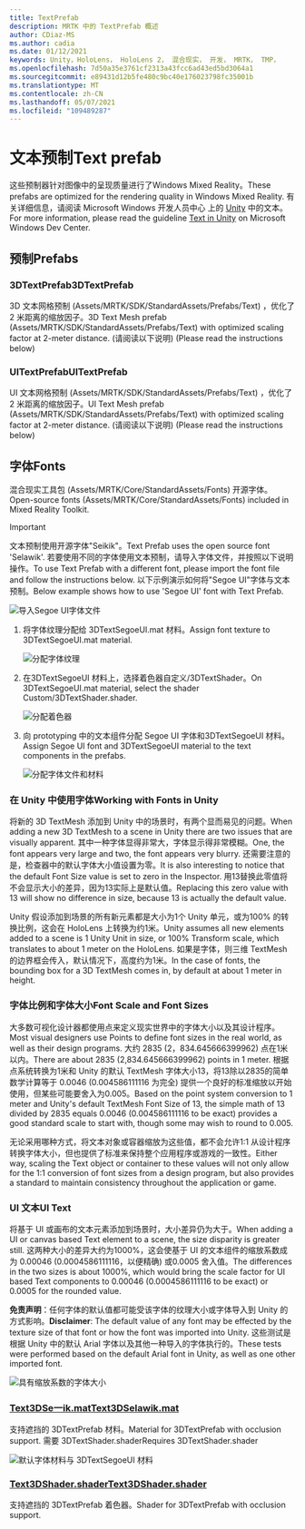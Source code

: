 ```yaml
---
title: TextPrefab
description: MRTK 中的 TextPrefab 概述
author: CDiaz-MS
ms.author: cadia
ms.date: 01/12/2021
keywords: Unity，HoloLens， HoloLens 2， 混合现实， 开发， MRTK， TMP，
ms.openlocfilehash: 7d50a35e3761cf2313a43fcc6ad43ed5bd3064a1
ms.sourcegitcommit: e89431d12b5fe480c9bc40e176023798fc35001b
ms.translationtype: MT
ms.contentlocale: zh-CN
ms.lasthandoff: 05/07/2021
ms.locfileid: "109489287"
---
```

# <a name="text-prefab"></a><span data-ttu-id="e5e6c-104">文本预制</span><span class="sxs-lookup"><span data-stu-id="e5e6c-104">Text prefab</span></span>

<span data-ttu-id="e5e6c-105">这些预制器针对图像中的呈现质量进行了Windows Mixed Reality。</span><span class="sxs-lookup"><span data-stu-id="e5e6c-105">These prefabs are optimized for the rendering quality in Windows Mixed Reality.</span></span> <span data-ttu-id="e5e6c-106">有关详细信息，请阅读 Microsoft Windows 开发人员中心 上的 [Unity](/windows/mixed-reality/text-in-unity) 中的文本。</span><span class="sxs-lookup"><span data-stu-id="e5e6c-106">For more information, please read the guideline [Text in Unity](/windows/mixed-reality/text-in-unity) on Microsoft Windows Dev Center.</span></span>

## <a name="prefabs"></a><span data-ttu-id="e5e6c-107">预制</span><span class="sxs-lookup"><span data-stu-id="e5e6c-107">Prefabs</span></span>

### <a name="3dtextprefab"></a><span data-ttu-id="e5e6c-108">3DTextPrefab</span><span class="sxs-lookup"><span data-stu-id="e5e6c-108">3DTextPrefab</span></span>

<span data-ttu-id="e5e6c-109">3D 文本网格预制 (Assets/MRTK/SDK/StandardAssets/Prefabs/Text) ，优化了 2 米距离的缩放因子。</span><span class="sxs-lookup"><span data-stu-id="e5e6c-109">3D Text Mesh prefab (Assets/MRTK/SDK/StandardAssets/Prefabs/Text) with optimized scaling factor at 2-meter distance.</span></span> <span data-ttu-id="e5e6c-110"> (请阅读以下说明) </span><span class="sxs-lookup"><span data-stu-id="e5e6c-110">(Please read the instructions below)</span></span>

### <a name="uitextprefab"></a><span data-ttu-id="e5e6c-111">UITextPrefab</span><span class="sxs-lookup"><span data-stu-id="e5e6c-111">UITextPrefab</span></span>

<span data-ttu-id="e5e6c-112">UI 文本网格预制 (Assets/MRTK/SDK/StandardAssets/Prefabs/Text) ，优化了 2 米距离的缩放因子。</span><span class="sxs-lookup"><span data-stu-id="e5e6c-112">UI Text Mesh prefab (Assets/MRTK/SDK/StandardAssets/Prefabs/Text) with optimized scaling factor at 2-meter distance.</span></span> <span data-ttu-id="e5e6c-113"> (请阅读以下说明) </span><span class="sxs-lookup"><span data-stu-id="e5e6c-113">(Please read the instructions below)</span></span>

## <a name="fonts"></a><span data-ttu-id="e5e6c-114">字体</span><span class="sxs-lookup"><span data-stu-id="e5e6c-114">Fonts</span></span>

<span data-ttu-id="e5e6c-115">混合现实工具包 (Assets/MRTK/Core/StandardAssets/Fonts) 开源字体。</span><span class="sxs-lookup"><span data-stu-id="e5e6c-115">Open-source fonts (Assets/MRTK/Core/StandardAssets/Fonts) included in Mixed Reality Toolkit.</span></span>

> [!IMPORTANT]
> <span data-ttu-id="e5e6c-116">文本预制使用开源字体"Seikik"。</span><span class="sxs-lookup"><span data-stu-id="e5e6c-116">Text Prefab uses the open source font 'Selawik'.</span></span> <span data-ttu-id="e5e6c-117">若要使用不同的字体使用文本预制，请导入字体文件，并按照以下说明操作。</span><span class="sxs-lookup"><span data-stu-id="e5e6c-117">To use Text Prefab with a different font, please import the font file and follow the instructions below.</span></span> <span data-ttu-id="e5e6c-118">以下示例演示如何将"Segoe UI"字体与文本预制。</span><span class="sxs-lookup"><span data-stu-id="e5e6c-118">Below example shows how to use 'Segoe UI' font with Text Prefab.</span></span>

![导入Segoe UI字体文件](../images/text-prefab/TextPrefabInstructions01.png)

1. <span data-ttu-id="e5e6c-120">将字体纹理分配给 3DTextSegoeUI.mat 材料。</span><span class="sxs-lookup"><span data-stu-id="e5e6c-120">Assign font texture to 3DTextSegoeUI.mat material.</span></span>

    ![分配字体纹理](../images/text-prefab/TextPrefabInstructions02.png)

1. <span data-ttu-id="e5e6c-122">在3DTextSegoeUI 材料上，选择着色器自定义/3DTextShader。</span><span class="sxs-lookup"><span data-stu-id="e5e6c-122">On 3DTextSegoeUI.mat material, select the shader Custom/3DTextShader.shader.</span></span>

    ![分配着色器](../images/text-prefab/TextPrefabInstructions03.png)

1. <span data-ttu-id="e5e6c-124">向 prototyping 中的文本组件分配 Segoe UI 字体和3DTextSegoeUI 材料。</span><span class="sxs-lookup"><span data-stu-id="e5e6c-124">Assign Segoe UI font and 3DTextSegoeUI material to the text components in the prefabs.</span></span>

    ![分配字体文件和材料](../images/text-prefab/TextPrefabInstructions04.png)

### <a name="working-with-fonts-in-unity"></a><span data-ttu-id="e5e6c-126">在 Unity 中使用字体</span><span class="sxs-lookup"><span data-stu-id="e5e6c-126">Working with Fonts in Unity</span></span>

<span data-ttu-id="e5e6c-127">将新的 3D TextMesh 添加到 Unity 中的场景时，有两个显而易见的问题。</span><span class="sxs-lookup"><span data-stu-id="e5e6c-127">When adding a new 3D TextMesh to a scene in Unity there are two issues that are visually apparent.</span></span> <span data-ttu-id="e5e6c-128">其中一种字体显得非常大，字体显示得非常模糊。</span><span class="sxs-lookup"><span data-stu-id="e5e6c-128">One, the font appears very large and two, the font appears very blurry.</span></span> <span data-ttu-id="e5e6c-129">还需要注意的是，检查器中的默认字体大小值设置为零。</span><span class="sxs-lookup"><span data-stu-id="e5e6c-129">It is also interesting to notice that the default Font Size value is set to zero in the Inspector.</span></span> <span data-ttu-id="e5e6c-130">用13替换此零值将不会显示大小的差异，因为13实际上是默认值。</span><span class="sxs-lookup"><span data-stu-id="e5e6c-130">Replacing this zero value with 13 will show no difference in size, because 13 is actually the default value.</span></span>

<span data-ttu-id="e5e6c-131">Unity 假设添加到场景的所有新元素都是大小为1个 Unity 单元，或为100% 的转换比例，这会在 HoloLens 上转换为约1米。</span><span class="sxs-lookup"><span data-stu-id="e5e6c-131">Unity assumes all new elements added to a scene is 1 Unity Unit in size, or 100%  Transform scale, which translates to about 1 meter on the HoloLens.</span></span> <span data-ttu-id="e5e6c-132">如果是字体，则三维 TextMesh 的边界框会传入，默认情况下，高度约为1米。</span><span class="sxs-lookup"><span data-stu-id="e5e6c-132">In the case of fonts, the bounding box for a 3D TextMesh comes in, by default at about 1 meter in height.</span></span>

### <a name="font-scale-and-font-sizes"></a><span data-ttu-id="e5e6c-133">字体比例和字体大小</span><span class="sxs-lookup"><span data-stu-id="e5e6c-133">Font Scale and Font Sizes</span></span>

<span data-ttu-id="e5e6c-134">大多数可视化设计器都使用点来定义现实世界中的字体大小以及其设计程序。</span><span class="sxs-lookup"><span data-stu-id="e5e6c-134">Most visual designers use Points to define font sizes in the real world, as well as their design programs.</span></span> <span data-ttu-id="e5e6c-135">大约 2835 (2，834.645666399962) 点在1米以内。</span><span class="sxs-lookup"><span data-stu-id="e5e6c-135">There are about 2835 (2,834.645666399962) points in 1 meter.</span></span> <span data-ttu-id="e5e6c-136">根据点系统转换为1米和 Unity 的默认 TextMesh 字体大小13，将13除以2835的简单数学计算等于 0.0046 (0.004586111116 为完全) 提供一个良好的标准缩放以开始使用，但某些可能要舍入为0.005。</span><span class="sxs-lookup"><span data-stu-id="e5e6c-136">Based on the point system conversion to 1 meter and Unity's default TextMesh Font Size of 13, the simple math of 13 divided by 2835 equals 0.0046 (0.004586111116 to be exact) provides a good standard scale to start with, though some may wish to round to 0.005.</span></span>

<span data-ttu-id="e5e6c-137">无论采用哪种方式，将文本对象或容器缩放为这些值，都不会允许1:1 从设计程序转换字体大小，但也提供了标准来保持整个应用程序或游戏的一致性。</span><span class="sxs-lookup"><span data-stu-id="e5e6c-137">Either way, scaling the Text object or container to these values will not only allow for the 1:1 conversion of font sizes from a design program, but also provides a standard to maintain consistency throughout the application or game.</span></span>

### <a name="ui-text"></a><span data-ttu-id="e5e6c-138">UI 文本</span><span class="sxs-lookup"><span data-stu-id="e5e6c-138">UI Text</span></span>

<span data-ttu-id="e5e6c-139">将基于 UI 或画布的文本元素添加到场景时，大小差异仍为大于。</span><span class="sxs-lookup"><span data-stu-id="e5e6c-139">When adding a UI or canvas based Text element to a scene, the size disparity is greater still.</span></span> <span data-ttu-id="e5e6c-140">这两种大小的差异大约为1000%，这会使基于 UI 的文本组件的缩放系数成为 0.00046 (0.0004586111116，以便精确) 或0.0005 舍入值。</span><span class="sxs-lookup"><span data-stu-id="e5e6c-140">The differences in the two sizes is about 1000%, which would bring the scale factor for UI based Text components to 0.00046 (0.0004586111116 to be exact) or 0.0005 for the rounded value.</span></span>

<span data-ttu-id="e5e6c-141">**免责声明**：任何字体的默认值都可能受该字体的纹理大小或字体导入到 Unity 的方式影响。</span><span class="sxs-lookup"><span data-stu-id="e5e6c-141">**Disclaimer**: The default value of any font may be effected by the texture size of that font or how the font was imported into Unity.</span></span> <span data-ttu-id="e5e6c-142">这些测试是根据 Unity 中的默认 Arial 字体以及其他一种导入的字体执行的。</span><span class="sxs-lookup"><span data-stu-id="e5e6c-142">These tests were performed based on the default Arial font in Unity, as well as one other imported font.</span></span>

![具有缩放系数的字体大小](../images/text-prefab/TextPrefabInstructions07.png)

### <a name="text3dselawikmat"></a>[<span data-ttu-id="e5e6c-144">Text3DSe一ik.mat</span><span class="sxs-lookup"><span data-stu-id="e5e6c-144">Text3DSelawik.mat</span></span>](https://github.com/microsoft/MixedRealityToolkit-Unity/blob/main/Assets/MRTK/StandardAssets/Materials/)

<span data-ttu-id="e5e6c-145">支持遮挡的 3DTextPrefab 材料。</span><span class="sxs-lookup"><span data-stu-id="e5e6c-145">Material for 3DTextPrefab with occlusion support.</span></span> <span data-ttu-id="e5e6c-146">需要 3DTextShader.shader</span><span class="sxs-lookup"><span data-stu-id="e5e6c-146">Requires 3DTextShader.shader</span></span>

![默认字体材料与 3DTextSegoeUI 材料](../images/text-prefab/TextPrefabInstructions06.png)

### <a name="text3dshadershader"></a>[<span data-ttu-id="e5e6c-148">Text3DShader.shader</span><span class="sxs-lookup"><span data-stu-id="e5e6c-148">Text3DShader.shader</span></span>](https://github.com/microsoft/MixedRealityToolkit-Unity/tree/main/Assets/MRTK/StandardAssets/Shaders)

<span data-ttu-id="e5e6c-149">支持遮挡的 3DTextPrefab 着色器。</span><span class="sxs-lookup"><span data-stu-id="e5e6c-149">Shader for 3DTextPrefab with occlusion support.</span></span>